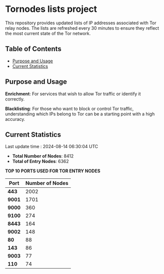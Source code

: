 # Tornodes lists project

This repository provides updated lists of IP addresses associated with Tor relay nodes. The lists are refreshed every 30 minutes to ensure they reflect the most current state of the Tor network.

## Table of Contents

- [Purpose and Usage](#purpose-and-usage)
- [Current Statistics](#current-statistics)


## Purpose and Usage

**Enrichment**: For services that wish to allow Tor traffic or identify it correctly.

**Blacklisting**: For those who want to block or control Tor traffic, understanding which IPs belong to Tor can be a starting point with a high accuracy.

## Current Statistics

Last update time : 2024-08-14 06:30:04 UTC

- **Total Number of Nodes**: 8412
- **Total of Entry Nodes**: 6362

**TOP 10 PORTS USED FOR TOR ENTRY NODES**

| **Port** | **Number of Nodes** |
|------|-----------------|
| **443**   | 2002  |
| **9001**   | 1701  |
| **9000**   | 360  |
| **9100**   | 274  |
| **8443**   | 164  |
| **9002**   | 148  |
| **80**   | 88  |
| **143**   | 86  |
| **9003**   | 77  |
| **110**   | 74  |

